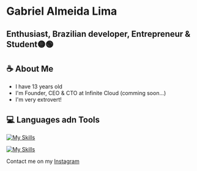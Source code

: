 # Gabriel Almeida Lima
## Enthusiast, Brazilian developer, Entrepreneur & Student🟡🟢


## ☕ About Me
- I have 13 years old
- I'm Founder, CEO & CTO at Infinite Cloud (comming soon...)
- I'm very extrovert!

## 💻 Languages adn Tools

[![My Skills](https://skillicons.dev/icons?i=javascript,nodejs,java,kotlin,py,ts,php,react,vite,nextjs,tailwind)](https://skillicons.dev)

[![My Skills](https://skillicons.dev/icons?i=vscode,idea,pycharm,docker,mysql,postgres,bash,notion,gradle,linux,windows)](https://skillicons.dev)

Contact me on my [Instagram](https://www.instagram.com/_.gabrielalmeida_/)
